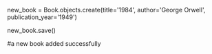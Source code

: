  new_book = Book.objects.create(title='1984', author='George Orwell', publication_year='1949')

new_book.save()

#a new book added successfully

